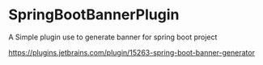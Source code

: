 # SpringBootBannerPlugin
A Simple plugin use to generate banner for spring boot project

https://plugins.jetbrains.com/plugin/15263-spring-boot-banner-generator
